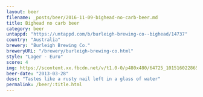 ```yaml
---
layout: beer
filename: _posts/beer/2016-11-09-bighead-no-carb-beer.md
title: Bighead no carb beer
category: beer
untappd: "https://untappd.com/b/burleigh-brewing-co--bighead/14737"
country: "Australia"
brewery: "Burleigh Brewing Co."
breweryURL: "/brewery/burleigh-brewing-co.html"
style: "Lager - Euro"
score: 4
img: https://scontent.xx.fbcdn.net/v/t1.0-0/p480x480/64725_10151602286543745_838192247_n.jpg?_nc_cat=109&_nc_ht=scontent.xx&oh=43c86bf8cfede55913e9bba0b4984fd6&oe=5DC1E6AC
beer-date: "2013-03-28"
desc: "Tastes like a rusty nail left in a glass of water"
permalink: /beer/:title.html
---
```

